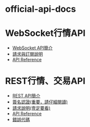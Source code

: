 # official-api-docs

# WebSocket行情API<br>

* [WebSocket API簡介](https://github.com/cloudapidoc/API_Docs/blob/master/websocket_api.md#websocket-api%E7%AE%80%E4%BB%8B)<br>
* [請求與訂閱說明](https://github.com/cloudapidoc/API_Docs/blob/master/websocket_api.md#%E8%AF%B7%E6%B1%82%E4%B8%8E%E8%AE%A2%E9%98%85%E8%AF%B4%E6%98%8E)<br>
* [API Reference](https://github.com/cloudapidoc/API_Docs/blob/master/websocket_api.md#websocket-api-reference)<br>

# REST行情、交易API<br>

* [REST API簡介](https://github.com/cloudapidoc/API_Docs/blob/master/rest_api.md#rest-api-%E7%AE%80%E4%BB%8B)<br>
* [簽名認證(重要，請仔細閱讀)](https://github.com/cloudapidoc/API_Docs/blob/master/rest_api.md#%E5%AE%89%E5%85%A8%E8%AE%A4%E8%AF%81)<br>
* [請求說明(壹定要看)](https://github.com/cloudapidoc/API_Docs/blob/master/rest_api.md#%E8%AF%B7%E6%B1%82%E8%AF%B4%E6%98%8E)<br>
* [API Reference](https://github.com/cloudapidoc/API_Docs/blob/master/rest_api.md#api-reference)<br>
* [錯誤代碼](https://github.com/cloudapidoc/API_Docs/blob/master/rest_api.md#%E9%94%99%E8%AF%AF%E7%A0%81)<br>
